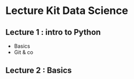 <h1> Lecture Kit Data Science </h1>
<h2> <b>Lecture 1 : intro to Python </b> </h2>
<ul> 
<li>Basics</li>
<li> Git & co </li>
</ul>
<h2>Lecture 2 : Basics </h2>
